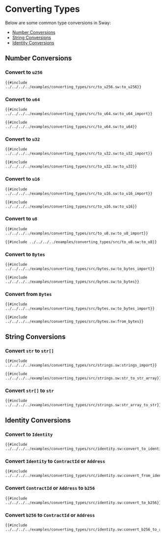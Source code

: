 # Converting Types

Below are some common type conversions in Sway:

- [Number Conversions](#number-conversions)
- [String Conversions](#string-conversions)
- [Identity Conversions](#identity-conversions)

## Number Conversions

### Convert to `u256`

```sway
{{#include ../../../../examples/converting_types/src/to_u256.sw:to_u256}}
```

### Convert to `u64`

```sway
{{#include ../../../../examples/converting_types/src/to_u64.sw:to_u64_import}}
```

```sway
{{#include ../../../../examples/converting_types/src/to_u64.sw:to_u64}}
```

### Convert to `u32`

```sway
{{#include ../../../../examples/converting_types/src/to_u32.sw:to_u32_import}}
```

```sway
{{#include ../../../../examples/converting_types/src/to_u32.sw:to_u32}}
```

### Convert to `u16`

```sway
{{#include ../../../../examples/converting_types/src/to_u16.sw:to_u16_import}}
```

```sway
{{#include ../../../../examples/converting_types/src/to_u16.sw:to_u16}}
```

### Convert to `u8`

```sway
{{#include ../../../../examples/converting_types/src/to_u8.sw:to_u8_import}}
```

```sway
{{#include ../../../../examples/converting_types/src/to_u8.sw:to_u8}}
```

### Convert to `Bytes`

```sway
{{#include ../../../../examples/converting_types/src/bytes.sw:to_bytes_import}}
```

```sway
{{#include ../../../../examples/converting_types/src/bytes.sw:to_bytes}}
```

### Convert from `Bytes`

```sway
{{#include ../../../../examples/converting_types/src/bytes.sw:to_bytes_import}}
```

```sway
{{#include ../../../../examples/converting_types/src/bytes.sw:from_bytes}}
```

## String Conversions

### Convert `str` to `str[]`

```sway
{{#include ../../../../examples/converting_types/src/strings.sw:strings_import}}
```

```sway
{{#include ../../../../examples/converting_types/src/strings.sw:str_to_str_array}}
```

### Convert `str[]` to `str`

```sway
{{#include ../../../../examples/converting_types/src/strings.sw:str_array_to_str}}
```

## Identity Conversions

### Convert to `Identity`

```sway
{{#include ../../../../examples/converting_types/src/identity.sw:convert_to_identity}}
```

### Convert `Identity` to `ContractId` or `Address`

```sway
{{#include ../../../../examples/converting_types/src/identity.sw:convert_from_identity}}
```

### Convert `ContractId` or `Address` to `b256`

```sway
{{#include ../../../../examples/converting_types/src/identity.sw:convert_to_b256}}
```

### Convert `b256` to `ContractId` or `Address`

```sway
{{#include ../../../../examples/converting_types/src/identity.sw:convert_b256_to_address_or_contract_id}}
```
